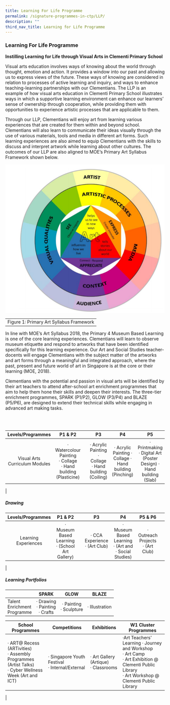 ```yaml
---
title: Learning For Life Programme
permalink: /signature-programmes-in-ctp/LLP/
description: ""
third_nav_title: Learning for Life Programme
---
```

### Learning For Life Programme
**Instilling Learning for Life through Visual Arts in Clementi Primary School**

Visual arts education involves ways of knowing about the world through thought, emotion and action. It provides a window into our past and allowing us to express views of the future. These ways of knowing are considered in relation to processes of active learning and inquiry, and ways to enhance teaching-learning partnerships with our Clementians. The LLP is an example of how visual arts education in Clementi Primary School illustrates ways in which a supportive learning environment can enhance our learners’ sense of ownership through cooperation, while providing them with opportunities to experience artistic processes that are applicable to them.

Through our LLP, Clementians will enjoy art from learning various experiences that are created for them within and beyond school. Clementians will also learn to communicate their ideas visually through the use of various materials, tools and media in different art forms. Such learning experiences are also aimed to equip Clementians with the skills to discuss and interpret artwork while learning about other cultures. The outcomes of our LLP are also aligned to MOE’s Primary Art Syllabus Framework shown below.

![](/images/LLP%20framework.png)

| |
|:---:|
| Figure 1: Primary Art Syllabus Framework |

In line with MOE’s Art Syllabus 2018, the Primary 4 Museum Based Learning is one of the core learning experiences. Clementians will learn to observe museum etiquette and respond to artworks that have been identified specifically for this learning experience. Our Art and Social Studies teacher-docents will engage Clementians with the subject matter of the artworks and art forms through a meaningful and integrated approach, where the past, present and future world of art in Singapore is at the core or their learning (MOE, 2018).

Clementians with the potential and passion in visual arts will be identified by their art teachers to attend after-school art enrichment programmes that aim to help them hone their skills and deepen their interests. The three-tier enrichment programmes, SPARK (P1/P2), GLOW (P3/P4) and BLAZE (P5/P6), are designed to extend their technical skills while engaging in advanced art making tasks.

<br><br>

| Levels/Programmes | P1 &amp; P2 | | P3 | P4 | P5 | P6 |
|:---:|:---:|:---:|:---:|:---:|:---:|:---:|
| Visual Arts Curriculum Modules | · Watercolour Painting <br>· Collage <br>· Hand building (Plasticine) |  | · Acrylic Painting <br> · Collage<br> · Hand building (Coiling) | · Acrylic Painting · Collage · Hand building (Pinching) | · Printmaking · Digital Art (Poster Design) · Hand building (Slab) | · Batik Painting · Digital Art (Animation)   |
|

##### Drawing

| Levels/Programmes | P1 &amp; P2 | | P3 | P4 | P5 &amp; P6 ||
|:---:|:---:|:---:|:---:|:---:|:---:|:---:|
| Learning Experiences | · Museum Based Learning <br>· (School Art Gallery) |  | · CCA Experience <br>· (Art Club) |  · Museum Based Learning<br> · (Art and <br>· Social Studies) |  · Outreach Projects <br>· (Art Club) ||
|

##### Learning Portfolios

|  | SPARK | GLOW | BLAZE |
|---|:---:|:---:|:---:|
| Talent <br>Enrichment <br> Programme | · Drawing<br>· Painting<br>· Crafts |· Painting<br>· Sculpture | · Illustration |

| School Programmes | Competitions | Exhibitions | W1 Cluster Programmes |
|---|---|---|---|
| · ART@ Recess (ARTivities) <br> · Assembly Programmes (Artist Talks) <br> · Cyber Wellness Week (Art and ICT)<br> | · Singapore Youth Festival <br>· Internal/External | · Art Gallery (Artique)<br>  · Classrooms | ·Art Teachers' Learning · Journey and Workshop <br> · Art Camp <br> · Art Exhibition @ Clementi Public Library <br> · Art Workshop @ Clementi Public Library  
|